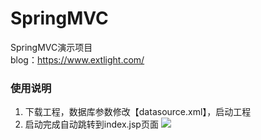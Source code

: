 # SpringMVC
SpringMVC演示项目<br />
blog：https://www.extlight.com/

### 使用说明
1) 下载工程，数据库参数修改【datasource.xml】，启动工程
2) 启动完成自动跳转到index.jsp页面
![](https://thumbnail0.baidupcs.com/thumbnail/13ba777a5dedcf4217568084b72d6101?fid=3693464147-250528-1062439340027227&time=1528167600&rt=sh&sign=FDTAER-DCb740ccc5511e5e8fedcff06b081203-aiUMvbpmNZ034Jh4z40FAb0a0Wg%3D&expires=8h&chkv=0&chkbd=0&chkpc=&dp-logid=3606207525814788293&dp-callid=0&size=c710_u400&quality=100&vuk=-&ft=video)

